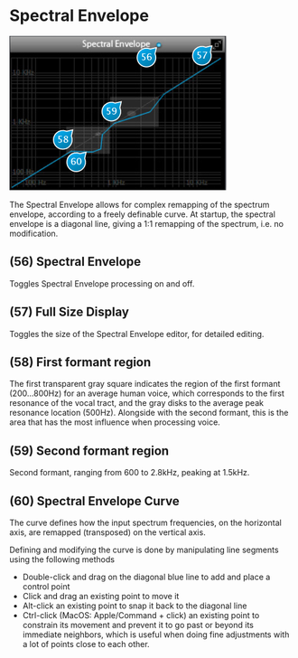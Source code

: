 # Spectral Envelope

![](include/trax_10.PNG)

The Spectral Envelope allows for complex remapping of the spectrum envelope, according to a freely definable curve.
At startup, the spectral envelope is a diagonal line, giving a 1:1 remapping of the spectrum, i.e. no modification.


## (56) Spectral Envelope
Toggles Spectral Envelope processing on and off.


## (57) Full Size Display
Toggles the size of the Spectral Envelope editor, for detailed editing.


## (58) First formant region
The first transparent gray square indicates the region of the first formant (200...800Hz) for an average human
voice, which corresponds to the first resonance of the vocal tract, and the gray disks to the average peak resonance
location (500Hz). Alongside with the second formant, this is the area that has the most influence when processing voice.


## (59) Second formant region
Second formant, ranging from 600 to 2.8kHz, peaking at 1.5kHz.


## (60) Spectral Envelope Curve
The curve defines how the input spectrum frequencies, on the horizontal axis, are remapped (transposed) on the vertical
axis.


Defining and modifying the curve is done by manipulating line segments using the following methods


* Double-click and drag on the diagonal blue line to add and place a control point
* Click and drag an existing point to move it
* Alt-click an existing point to snap it back to the diagonal line
* Ctrl-click (MacOS: Apple/Command + click) an existing point to constrain its movement and prevent it to go past or
beyond its immediate neighbors, which is useful when doing fine adjustments with a lot of points close to each other.
